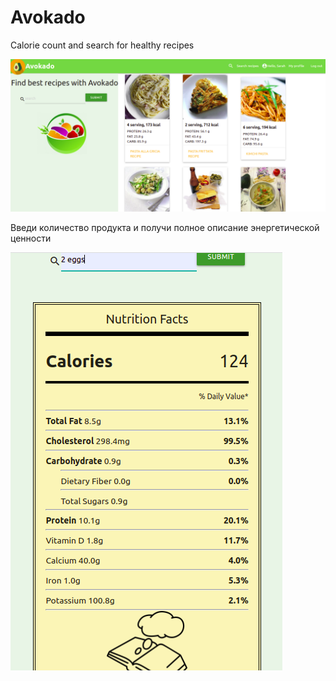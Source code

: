 # Avokado
Calorie count and search for healthy recipes

<img src="./img/avokado.png">

Введи количество продукта и получи полное описание энергетической ценности

<img src="./img/avokado2.png">
